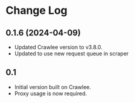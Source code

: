 # Change Log

## 0.1.6 (2024-04-09)

- Updated Crawlee version to v3.8.0.
- Updated to use new request queue in scraper

## 0.1

- Initial version built on Crawlee.
- Proxy usage is now required.

